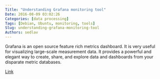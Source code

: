 ```yaml
---
Title: "Understanding Grafana monitoring tool"
Date: 2016-08-09 03:02:26
Categories: [data processing]
Tags: [Debian, Ubuntu, monitoring, tools]
Slug: understanding-grafana-monitoring-tool
Authors: sedlav
---
```


Grafana is an open source feature rich metrics dashboard. It is very useful for visualizing large-scale measurement data. It provides a powerful and elegant way to create, share, and explore data and dashboards from your disparate metric databases.

[Link](http://linoxide.com/linux-how-to/monitor-docker-containers-grafana-ubuntu/)
